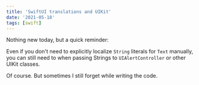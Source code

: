 ```yaml
---
title: 'SwiftUI translations and UIKit'
date: '2021-05-18'
tags: [swift]
---
```


Nothing new today, but a quick reminder:

Even if you don't need to explicitly localize `String` literals for `Text` manually, you can still need to when passing Strings to `UIAlertController` or other UIKit classes.

Of course. But sometimes I still forget while writing the code.
